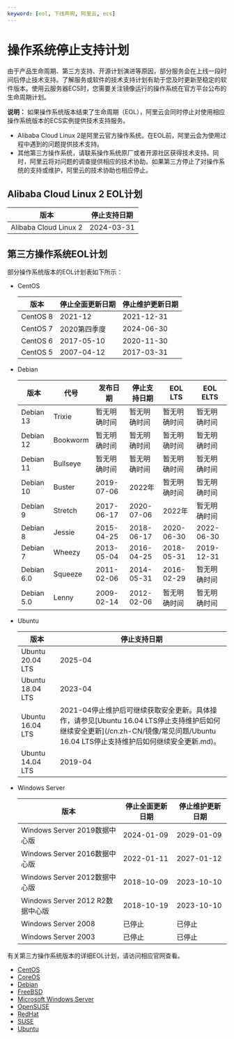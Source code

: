 ```yaml
---
keyword: [eol, 下线声明, 阿里云, ecs]
---
```


# 操作系统停止支持计划

由于产品生命周期、第三方支持、开源计划演进等原因，部分服务会在上线一段时间后停止技术支持。了解服务或软件的技术支持计划有助于您及时更新至稳定的软件版本。使用云服务器ECS时，您需要关注镜像运行的操作系统在官方平台公布的生命周期计划。

**说明：** 如果操作系统版本结束了生命周期（EOL），阿里云会同时停止对使用相应操作系统版本的ECS实例提供技术支持服务。

-   Alibaba Cloud Linux 2是阿里云官方操作系统。在EOL前，阿里云会为使用过程中遇到的问题提供技术支持。
-   其他第三方操作系统，请联系操作系统原厂或者开源社区获得技术支持。同时，阿里云将对问题的调查提供相应的技术协助。如果第三方停止了对操作系统的支持或维护，阿里云的技术协助也相应停止。

## Alibaba Cloud Linux 2 EOL计划

|版本|停止支持日期|
|--|------|
|Alibaba Cloud Linux 2|2024-03-31|

## 第三方操作系统EOL计划

部分操作系统版本的EOL计划表如下所示：

-   CentOS

    |版本|停止全面更新日期|停止维护更新日期|
    |--|--------|--------|
    |CentOS 8|2021-12|2021-12-31|
    |CentOS 7|2020第四季度|2024-06-30|
    |CentOS 6|2017-05-10|2020-11-30|
    |CentOS 5|2007-04-12|2017-03-31|

-   Debian

    |版本|代号|发布日期|停止支持日期|EOL LTS|EOL ELTS|
    |--|--|----|------|-------|--------|
    |Debian 13|Trixie|暂无明确时间|暂无明确时间|暂无明确时间|暂无明确时间|
    |Debian 12|Bookworm|暂无明确时间|暂无明确时间|暂无明确时间|暂无明确时间|
    |Debian 11|Bullseye|暂无明确时间|暂无明确时间|暂无明确时间|暂无明确时间|
    |Debian 10|Buster|2019-07-06|2022年|暂无明确时间|暂无明确时间|
    |Debian 9|Stretch|2017-06-17|2020-07-06|2022年|暂无明确时间|
    |Debian 8|Jessie|2015-04-25|2018-06-17|2020-06-30|2022-06-30|
    |Debian 7|Wheezy|2013-05-04|2016-04-25|2018-05-31|2019-12-31|
    |Debian 6.0|Squeeze|2011-02-06|2014-05-31|2016-02-29|暂无明确时间|
    |Debian 5.0|Lenny|2009-02-14|2012-02-06|暂无明确时间|暂无明确时间|

-   Ubuntu

    |版本|停止支持日期|
    |--|------|
    |Ubuntu 20.04 LTS|2025-04|
    |Ubuntu 18.04 LTS|2023-04|
    |Ubuntu 16.04 LTS|2021-04停止维护后可继续获取安全更新。具体操作，请参见[Ubuntu 16.04 LTS停止支持维护后如何继续安全更新](/cn.zh-CN/镜像/常见问题/Ubuntu 16.04 LTS停止支持维护后如何继续安全更新.md)。 |
    |Ubuntu 14.04 LTS|2019-04|

-   Windows Server

    |版本|停止全面更新日期|停止维护更新日期|
    |--|--------|--------|
    |Windows Server 2019数据中心版|2024-01-09|2029-01-09|
    |Windows Server 2016数据中心版|2022-01-11|2027-01-12|
    |Windows Server 2012数据中心版|2018-10-09|2023-10-10|
    |Windows Server 2012 R2数据中心版|2018-10-19|2023-10-10|
    |Windows Server 2008|已停止|已停止|
    |Windows Server 2003|已停止|已停止|


有关第三方操作系统版本的详细EOL计划，请访问相应官网查看。

-   [CentOS](https://wiki.centos.org/About/Product)
-   [CoreOS](https://coreos.com/os/eol/)
-   [Debian](https://wiki.debian.org/DebianReleases)
-   [FreeBSD](https://www.freebsd.org/releases/)
-   [Microsoft Windows Server](https://support.microsoft.com/en-us/lifecycle/search?alpha=Windows%20Server)
-   [OpenSUSE](https://en.opensuse.org/Lifetime)
-   [RedHat](https://access.redhat.com/support/policy/updates/errata)
-   [SUSE](https://www.suse.com/lifecycle/)
-   [Ubuntu](https://wiki.ubuntu.com/Releases)

